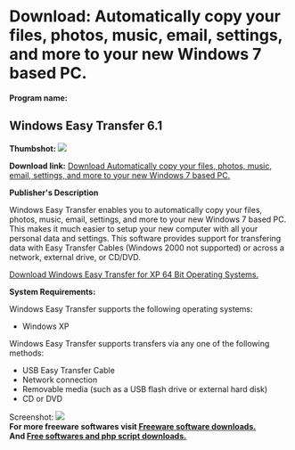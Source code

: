 # Download: Automatically copy your files, photos, music, email, settings, and more to your new Windows 7 based PC.

**Program name:**

## Windows Easy Transfer 6.1

  
**Thumbshot:** ![](http://www.freewarefiles.com/screenshot/wineasytransfer_md.gif)   
  
**Download link:** [Download Automatically copy your files, photos, music, email, settings, and more to your new Windows 7 based PC.](http://freesoftwares.boysofts.com/Windows-Easy-Transfer_program_26521.html)  
  


**Publisher's Description**  
  


Windows Easy Transfer enables you to automatically copy your files, photos, music, email, settings, and more to your new Windows 7 based PC. This makes it much easier to setup your new computer with all your personal data and settings. This software provides support for transfering data with Easy Transfer Cables (Windows 2000 not supported) or across a network, external drive, or CD/DVD. 

[Download Windows Easy Transfer for XP 64 Bit Operating Systems.](http://download.microsoft.com/download/3/4/5/3455539C-895B-4207-9165-8207E9BC68C7/wet7xp_x64.exe)

**System Requirements:**

Windows Easy Transfer supports the following operating systems:

  * Windows XP 

Windows Easy Transfer supports transfers via any one of the following methods:

  * USB Easy Transfer Cable 
  * Network connection 
  * Removable media (such as a USB flash drive or external hard disk) 
  * CD or DVD 

  
  
Screenshot: ![](http://www.freewarefiles.com/screenshot/wineasytransfer.gif)   
**For more freeware softwares visit [Freeware software downloads.](http://freesoftwares.boysofts.com/)**   
**And [Free softwares and php script downloads.](http://www.boysofts.com/)**
